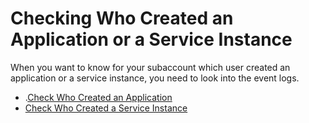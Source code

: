 <!-- loio3dcbb16f447c42bca55eb58d060db764 -->

# Checking Who Created an Application or a Service Instance

When you want to know for your subaccount which user created an application or a service instance, you need to look into the event logs.

-   .[Check Who Created an Application](check-who-created-an-application-50a8092.md)
-   [Check Who Created a Service Instance](check-who-created-a-service-instance-f51ced4.md)

